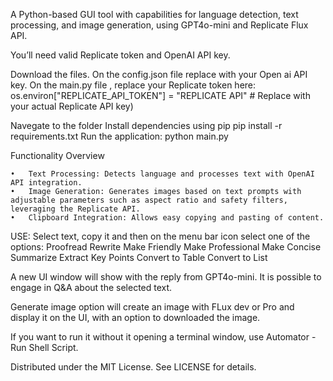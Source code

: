 A Python-based GUI tool with capabilities for language detection, text processing, and image generation, using GPT4o-mini and Replicate Flux API.

You’ll need valid Replicate token and OpenAI API key.

Download the files. 
On the config.json file replace with your Open ai API key.
On the main.py file , replace your Replicate token here: 
os.environ["REPLICATE_API_TOKEN"] = "REPLICATE API"  # Replace with your actual Replicate API key)

Navegate to the folder
Install dependencies using pip
pip install -r requirements.txt
Run the application: python main.py

Functionality Overview

	•	Text Processing: Detects language and processes text with OpenAI API integration.
	•	Image Generation: Generates images based on text prompts with adjustable parameters such as aspect ratio and safety filters, leveraging the Replicate API.
	•	Clipboard Integration: Allows easy copying and pasting of content.

USE:
Select text, copy it and then on the menu bar icon select one of the options: 
Proofread
Rewrite
Make Friendly
Make Professional
Make Concise
Summarize
Extract Key Points
Convert to Table
Convert to List

A new UI window will show with the reply from GPT4o-mini. 
It is possible to engage in Q&A about the selected text.

Generate image option will create an image with FLux dev or Pro and display it on the UI, with an option to downloaded the image. 

If you want to run it without it opening a terminal window, use Automator - Run Shell Script.

Distributed under the MIT License. See LICENSE for details.
